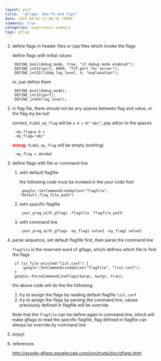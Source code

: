 ```yaml
---
layout: post
title:  "gflags' How-To and Tips"
date: 2015-09-02 21:06:26 +0800
comments: true
categories: experience summary
tags: gflag
---
```


2. define flags in header files or cpp files which invoke the flags

	define flags with initial values

		DEFINE_bool(debug_mode, true, "if debug mode enabled");
		DEFINE_int32(port, 8899, "TCP port for server");
		DEFINE_int32(libbp_log_level, 4, "explanation");


	or, just define them

		DEFINE_bool(debug_mode);
		DEFINE_int32(port);
		DEFINE_int64(log_level);

<!-- more -->

2. in flag file, there should not be any spaces between flag and value, or the
	flag my be null

	correct, `FLAGS_my_flag` will be `a b c` or `"abc"`, pay attion to the spaces

		-my_flag=a b c
		-my_flag="abc"

	<font color=#ff0000>***wrong***</font>, `FLAGS_my_flag` will be empty (nothing)

		-my_flag = abcded

2. define flags with file or command line
	1. with default flagfile

		the following code must be invoked in the your code fisrt

			google::SetCommandLineOption("flagfile", "default_flag_file_path")

	2. with specific flagfile

			your_prog_with_gflags -flagfile 'flagfile_path'

	2. with command line

			your_prog_with_gflags -my_flag1 value1 -my_flag2 value2

2. parse sequence, set default flagfile first, then parse the command line

	`flagfile` is the reserved word of gflags, which defines which file to find
	the flags

		if (is_file_existed("list.conf") {
		    google::SetCommandLineOption("flagfile", "list.conf");
		}
		google::ParseCommandLineFlags(&argc, &argv, true);
	
	the above code will do the the following:
	1. try to assign the flags by reading default flagfile `list.conf`
	2. try to assign the flags by parsing the command line, values previously defined in flagfile will be
		 override

	Note that the `flagfile` can be define again in command line, which will make
	gflags to read the specific flagfile, flag defined in flagfile can always be
	override by command line

2. enjoy!

2. references

	<http://google-gflags.googlecode.com/svn/trunk/doc/gflags.html>
